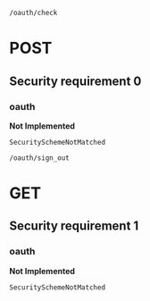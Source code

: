 `/oauth/check`

# POST

## Security requirement 0

### oauth

**Not Implemented**

    SecuritySchemeNotMatched

 `/oauth/sign_out`

# GET

## Security requirement 1

### oauth

**Not Implemented**

    SecuritySchemeNotMatched
